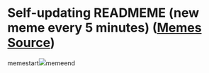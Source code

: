 # Self-updating READMEME (new meme every 5 minutes) ([Memes Source](https://bramses.notion.site/a49c1e962b7646879176ac3b327b6533?v=4d1eda54b170483cb03a40f257231764))

memestart![](https://www.notion.so/image/https%3A%2F%2Fs3-us-west-2.amazonaws.com%2Fsecure.notion-static.com%2Fef14658c-7d38-4f15-8aab-419426a7f580%2F33B58F6B-AADF-410A-99C0-0F658074F6DE.jpeg?table=block&id=480f0b2d-ae63-4ae4-b85d-a5cc97d3f982&cache=v2)memeend
